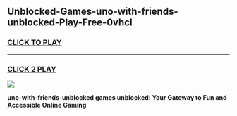 
## Unblocked-Games-uno-with-friends-unblocked-Play-Free-0vhcl
<h3>
<a href="https://premium76.site?title=uno-with-friends-unblocked&ref=20M">CLICK TO PLAY</a></h3>
<hr>

<h3>
<a href="https://premium76.site?title=uno-with-friends-unblocked&ref=20M">CLICK 2 PLAY</a>
  
</h3>

<a href="https://premium76.site?title=uno-with-friends-unblocked&ref=19M"><img src="https://clearcache.store/games.png"></a>


**uno-with-friends-unblocked games unblocked: Your Gateway to Fun and Accessible Online Gaming**
